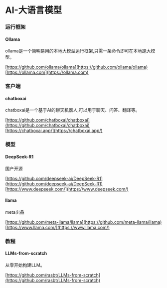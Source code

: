 # AI-大语言模型

### 运行框架
#### Ollama
ollama是一个简明易用的本地大模型运行框架,只需一条命令即可在本地跑大模型。

[https://github.com/ollama/ollama](https://github.com/ollama/ollama)  
[https://ollama.com](https://ollama.com)

### 客户端
#### chatboxai
chatboxai是一个基于AI的聊天机器人,可以用于聊天、问答、翻译等。

[https://github.com/chatboxai/chatboxai](https://github.com/chatboxai/chatboxai)  
[https://chatboxai.app/](https://chatboxai.app/)

### 模型

#### DeepSeek-R1
国产开源

[https://github.com/deepseek-ai/DeepSeek-R1](https://github.com/deepseek-ai/DeepSeek-R1)  
[https://www.deepseek.com/](https://www.deepseek.com/)

#### llama
meta出品

[https://github.com/meta-llama/llama](https://github.com/meta-llama/llama)  
[https://www.llama.com/](https://www.llama.com/)

### 教程

#### LLMs-from-scratch
从零开始构建LLM。

[https://github.com/rasbt/LLMs-from-scratch](https://github.com/rasbt/LLMs-from-scratch)